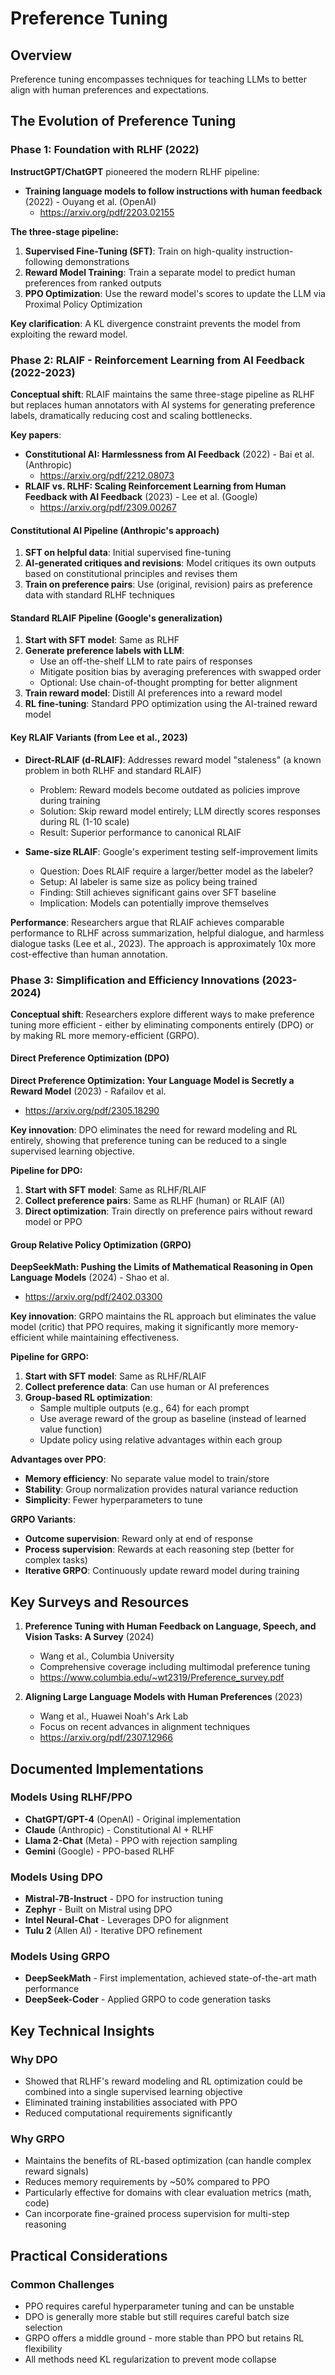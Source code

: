# Preference Tuning

## Overview
Preference tuning encompasses techniques for teaching LLMs to better align with human preferences and expectations.

## The Evolution of Preference Tuning

### Phase 1: Foundation with RLHF (2022)
**InstructGPT/ChatGPT** pioneered the modern RLHF pipeline:
- **Training language models to follow instructions with human feedback** (2022) - Ouyang et al. (OpenAI)
  - https://arxiv.org/pdf/2203.02155

**The three-stage pipeline:**
1. **Supervised Fine-Tuning (SFT)**: Train on high-quality instruction-following demonstrations
2. **Reward Model Training**: Train a separate model to predict human preferences from ranked outputs
3. **PPO Optimization**: Use the reward model's scores to update the LLM via Proximal Policy Optimization

**Key clarification**: A KL divergence constraint prevents the model from exploiting the reward model.

### Phase 2: RLAIF - Reinforcement Learning from AI Feedback (2022-2023)

**Conceptual shift**: RLAIF maintains the same three-stage pipeline as RLHF but replaces human annotators with AI systems for generating preference labels, dramatically reducing cost and scaling bottlenecks.

**Key papers**:
- **Constitutional AI: Harmlessness from AI Feedback** (2022) - Bai et al. (Anthropic)
  - https://arxiv.org/pdf/2212.08073
- **RLAIF vs. RLHF: Scaling Reinforcement Learning from Human Feedback with AI Feedback** (2023) - Lee et al. (Google)
  - https://arxiv.org/pdf/2309.00267

#### Constitutional AI Pipeline (Anthropic's approach)
1. **SFT on helpful data**: Initial supervised fine-tuning
2. **AI-generated critiques and revisions**: Model critiques its own outputs based on constitutional principles and revises them
3. **Train on preference pairs**: Use (original, revision) pairs as preference data with standard RLHF techniques

#### Standard RLAIF Pipeline (Google's generalization)
1. **Start with SFT model**: Same as RLHF
2. **Generate preference labels with LLM**:
   - Use an off-the-shelf LLM to rate pairs of responses
   - Mitigate position bias by averaging preferences with swapped order
   - Optional: Use chain-of-thought prompting for better alignment
3. **Train reward model**: Distill AI preferences into a reward model
4. **RL fine-tuning**: Standard PPO optimization using the AI-trained reward model

#### Key RLAIF Variants (from Lee et al., 2023)
- **Direct-RLAIF (d-RLAIF)**: Addresses reward model "staleness" (a known problem in both RLHF and standard RLAIF)
  - Problem: Reward models become outdated as policies improve during training
  - Solution: Skip reward model entirely; LLM directly scores responses during RL (1-10 scale)
  - Result: Superior performance to canonical RLAIF

- **Same-size RLAIF**: Google's experiment testing self-improvement limits
  - Question: Does RLAIF require a larger/better model as the labeler?
  - Setup: AI labeler is same size as policy being trained
  - Finding: Still achieves significant gains over SFT baseline
  - Implication: Models can potentially improve themselves

**Performance**: Researchers argue that RLAIF achieves comparable performance to RLHF across summarization, helpful dialogue, and harmless dialogue tasks (Lee et al., 2023). The approach is approximately 10x more cost-effective than human annotation.

### Phase 3: Simplification and Efficiency Innovations (2023-2024)

**Conceptual shift**: Researchers explore different ways to make preference tuning more efficient - either by eliminating components entirely (DPO) or by making RL more memory-efficient (GRPO).

#### Direct Preference Optimization (DPO)
**Direct Preference Optimization: Your Language Model is Secretly a Reward Model** (2023) - Rafailov et al.
- https://arxiv.org/pdf/2305.18290

**Key innovation**: DPO eliminates the need for reward modeling and RL entirely, showing that preference tuning can be reduced to a single supervised learning objective.

**Pipeline for DPO:**
1. **Start with SFT model**: Same as RLHF/RLAIF
2. **Collect preference pairs**: Same as RLHF (human) or RLAIF (AI)
3. **Direct optimization**: Train directly on preference pairs without reward model or PPO

#### Group Relative Policy Optimization (GRPO)
**DeepSeekMath: Pushing the Limits of Mathematical Reasoning in Open Language Models** (2024) - Shao et al.
- https://arxiv.org/pdf/2402.03300

**Key innovation**: GRPO maintains the RL approach but eliminates the value model (critic) that PPO requires, making it significantly more memory-efficient while maintaining effectiveness.

**Pipeline for GRPO:**
1. **Start with SFT model**: Same as RLHF/RLAIF
2. **Collect preference data**: Can use human or AI preferences
3. **Group-based RL optimization**:
   - Sample multiple outputs (e.g., 64) for each prompt
   - Use average reward of the group as baseline (instead of learned value function)
   - Update policy using relative advantages within each group

**Advantages over PPO**:
- **Memory efficiency**: No separate value model to train/store
- **Stability**: Group normalization provides natural variance reduction
- **Simplicity**: Fewer hyperparameters to tune

**GRPO Variants**:
- **Outcome supervision**: Reward only at end of response
- **Process supervision**: Rewards at each reasoning step (better for complex tasks)
- **Iterative GRPO**: Continuously update reward model during training

## Key Surveys and Resources

1. **Preference Tuning with Human Feedback on Language, Speech, and Vision Tasks: A Survey** (2024)
   - Wang et al., Columbia University
   - Comprehensive coverage including multimodal preference tuning
   - https://www.columbia.edu/~wt2319/Preference_survey.pdf

2. **Aligning Large Language Models with Human Preferences** (2023)
   - Wang et al., Huawei Noah's Ark Lab
   - Focus on recent advances in alignment techniques
   - https://arxiv.org/pdf/2307.12966

## Documented Implementations

### Models Using RLHF/PPO
- **ChatGPT/GPT-4** (OpenAI) - Original implementation
- **Claude** (Anthropic) - Constitutional AI + RLHF
- **Llama 2-Chat** (Meta) - PPO with rejection sampling
- **Gemini** (Google) - PPO-based RLHF

### Models Using DPO
- **Mistral-7B-Instruct** - DPO for instruction tuning
- **Zephyr** - Built on Mistral using DPO
- **Intel Neural-Chat** - Leverages DPO for alignment
- **Tulu 2** (Allen AI) - Iterative DPO refinement

### Models Using GRPO
- **DeepSeekMath** - First implementation, achieved state-of-the-art math performance
- **DeepSeek-Coder** - Applied GRPO to code generation tasks

## Key Technical Insights

### Why DPO
- Showed that RLHF's reward modeling and RL optimization could be combined into a single supervised learning objective
- Eliminated training instabilities associated with PPO
- Reduced computational requirements significantly

### Why GRPO
- Maintains the benefits of RL-based optimization (can handle complex reward signals)
- Reduces memory requirements by ~50% compared to PPO
- Particularly effective for domains with clear evaluation metrics (math, code)
- Can incorporate fine-grained process supervision for multi-step reasoning

## Practical Considerations

### Common Challenges
- PPO requires careful hyperparameter tuning and can be unstable
- DPO is generally more stable but still requires careful batch size selection
- GRPO offers a middle ground - more stable than PPO but retains RL flexibility
- All methods need KL regularization to prevent mode collapse
